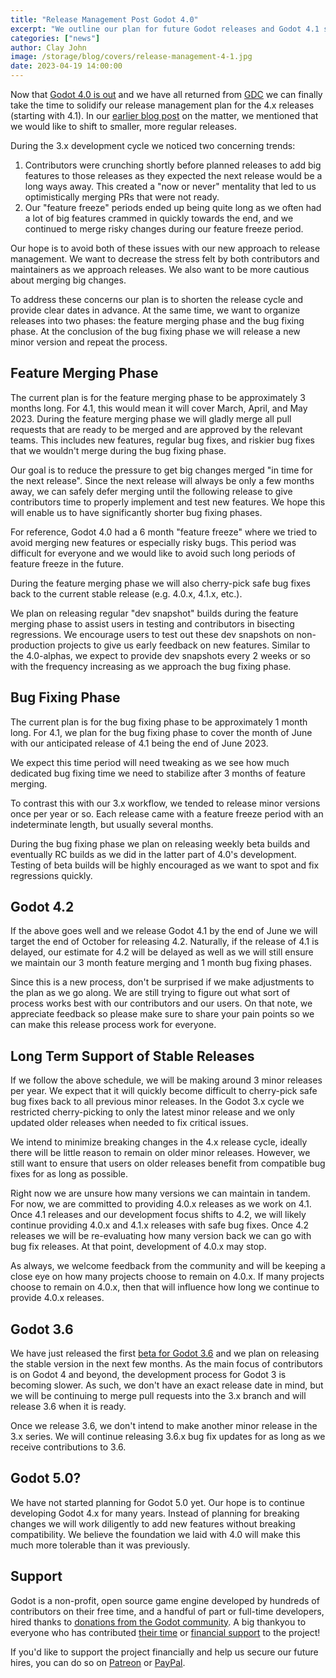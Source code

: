 ```yaml
---
title: "Release Management Post Godot 4.0"
excerpt: "We outline our plan for future Godot releases and Godot 4.1 specifically, which you can expect at the end of June, after three months of feature merging and one month of bug fixing."
categories: ["news"]
author: Clay John
image: /storage/blog/covers/release-management-4-1.jpg
date: 2023-04-19 14:00:00
---
```


Now that [Godot 4.0 is out](https://godotengine.org/article/godot-4-0-sets-sail/) and we have all returned from [GDC](https://godotengine.org/article/gdc-2023-retrospective/) we can finally take the time to solidify our release management plan for the 4.x releases (starting with 4.1). In our [earlier blog post](https://godotengine.org/article/release-management-4-0-and-beyond/) on the matter, we mentioned that we would like to shift to smaller, more regular releases.

During the 3.x development cycle we noticed two concerning trends:
1. Contributors were crunching shortly before planned releases to add big features to those releases as they expected the next release would be a long ways away. This created a "now or never" mentality that led to us optimistically merging PRs that were not ready.
2. Our "feature freeze" periods ended up being quite long as we often had a lot of big features crammed in quickly towards the end, and we continued to merge risky changes during our feature freeze period.

Our hope is to avoid both of these issues with our new approach to release management. We want to decrease the stress felt by both contributors and maintainers as we approach releases. We also want to be more cautious about merging big changes.

To address these concerns our plan is to shorten the release cycle and provide clear dates in advance. At the same time, we want to organize releases into two phases: the feature merging phase and the bug fixing phase. At the conclusion of the bug fixing phase we will release a new minor version and repeat the process.

## Feature Merging Phase

The current plan is for the feature merging phase to be approximately 3 months long. For 4.1, this would mean it will cover March, April, and May 2023. During the feature merging phase we will gladly merge all pull requests that are ready to be merged and are approved by the relevant teams. This includes new features, regular bug fixes, and riskier bug fixes that we wouldn't merge during the bug fixing phase.

Our goal is to reduce the pressure to get big changes merged "in time for the next release". Since the next release will always be only a few months away, we can safely defer merging until the following release to give contributors time to properly implement and test new features. We hope this will enable us to have significantly shorter bug fixing phases. 

For reference, Godot 4.0 had a 6 month "feature freeze" where we tried to avoid merging new features or especially risky bugs. This period was difficult for everyone and we would like to avoid such long periods of feature freeze in the future. 

During the feature merging phase we will also cherry-pick safe bug fixes back to the current stable release (e.g. 4.0.x, 4.1.x, etc.).

We plan on releasing regular "dev snapshot" builds during the feature merging phase to assist users in testing and contributors in bisecting regressions. We encourage users to test out these dev snapshots on non-production projects to give us early feedback on new features. Similar to the 4.0-alphas, we expect to provide dev snapshots every 2 weeks or so with the frequency increasing as we approach the bug fixing phase.

## Bug Fixing Phase

The current plan is for the bug fixing phase to be approximately 1 month long. For 4.1, we plan for the bug fixing phase to cover the month of June with our anticipated release of 4.1 being the end of June 2023.

We expect this time period will need tweaking as we see how much dedicated bug fixing time we need to stabilize after 3 months of feature merging.

To contrast this with our 3.x workflow, we tended to release minor versions once per year or so. Each release came with a feature freeze period with an indeterminate length, but usually several months.

During the bug fixing phase we plan on releasing weekly beta builds and eventually RC builds as we did in the latter part of 4.0's development. Testing of beta builds will be highly encouraged as we want to spot and fix regressions quickly.

## Godot 4.2

If the above goes well and we release Godot 4.1 by the end of June we will target the end of October for releasing 4.2. Naturally, if the release of 4.1 is delayed, our estimate for 4.2 will be delayed as well as we will still ensure we maintain our 3 month feature merging and 1 month bug fixing phases.

Since this is a new process, don't be surprised if we make adjustments to the plan as we go along. We are still trying to figure out what sort of process works best with our contributors and our users. On that note, we appreciate feedback so please make sure to share your pain points so we can make this release process work for everyone. 

## Long Term Support of Stable Releases 

If we follow the above schedule, we will be making around 3 minor releases per year. We expect that it will quickly become difficult to cherry-pick safe bug fixes back to all previous minor releases. In the Godot 3.x cycle we restricted cherry-picking to only the latest minor release and we only updated older releases when needed to fix critical issues.

We intend to minimize breaking changes in the 4.x release cycle, ideally there will be little reason to remain on older minor releases. However, we still want to ensure that users on older releases benefit from compatible bug fixes for as long as possible.

Right now we are unsure how many versions we can maintain in tandem. For now, we are committed to providing 4.0.x releases as we work on 4.1. Once 4.1 releases and our development focus shifts to 4.2, we will likely continue providing 4.0.x and 4.1.x releases with safe bug fixes. Once 4.2 releases we will be re-evaluating how many version back we can go with bug fix releases. At that point, development of 4.0.x may stop. 

As always, we welcome feedback from the community and will be keeping a close eye on how many projects choose to remain on 4.0.x. If many projects choose to remain on 4.0.x, then that will influence how long we continue to provide 4.0.x releases.

## Godot 3.6

We have just released the first [beta for Godot 3.6](https://godotengine.org/article/dev-snapshot-godot-3-6-beta-1/) and we plan on releasing the stable version in the next few months. As the main focus of contributors is on Godot 4 and beyond, the development process for Godot 3 is becoming slower. As such, we don't have an exact release date in mind, but we will be continuing to merge pull requests into the 3.x branch and will release 3.6 when it is ready. 

Once we release 3.6, we don't intend to make another minor release in the 3.x series. We will continue releasing 3.6.x bug fix updates for as long as we receive contributions to 3.6.

## Godot 5.0?

We have not started planning for Godot 5.0 yet. Our hope is to continue developing Godot 4.x for many years. Instead of planning for breaking changes we will work diligently to add new features without breaking compatibility. We believe the foundation we laid with 4.0 will make this much more tolerable than it was previously.

## Support

Godot is a non-profit, open source game engine developed by hundreds of contributors on their free time, and a handful of part or full-time developers, hired thanks to [donations from the Godot community](https://godotengine.org/donate). A big thankyou to everyone who has contributed [their time](https://github.com/godotengine/godot/blob/master/AUTHORS.md) or [financial support](https://github.com/godotengine/godot/blob/master/DONORS.md) to the project!

If you'd like to support the project financially and help us secure our future hires, you can do so on [Patreon](https://www.patreon.com/godotengine) or [PayPal](https://godotengine.org/donate).